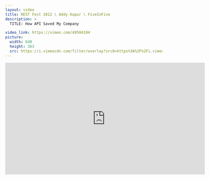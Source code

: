 ```yaml
---
layout: video
title: REST Fest 2012 \ Addy Kapur \ FiveInFive
description: >
  TITLE: How API Saved My Company

video_link: https://vimeo.com/49504104
picture:
  width: 640
  height: 363
  src: https://i.vimeocdn.com/filter/overlay?src0=https%3A%2F%2Fi.vimeocdn.com%2Fvideo%2F341581812_640x363.jpg&src1=http%3A%2F%2Ff.vimeocdn.com%2Fp%2Fimages%2Fcrawler_play.png
---
```

<iframe src="https://player.vimeo.com/video/49504104?title=0&byline=0&portrait=0&badge=0&autopause=0&player_id=0" width="640" height="360" frameborder="0" title="REST Fest 2012 \ Addy Kapur \ FiveInFive" webkitallowfullscreen mozallowfullscreen allowfullscreen></iframe>